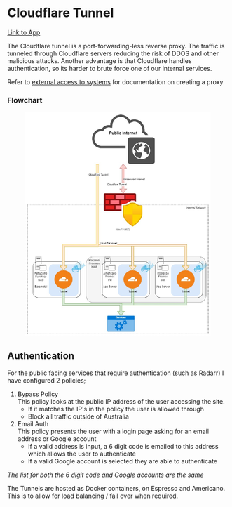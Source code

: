 # Cloudflare Tunnel

[Link to App](https://www.cloudflare.com/en-au/products/tunnel/)

The Cloudflare tunnel is a port-forwarding-less reverse proxy. The traffic is tunneled through Cloudflare servers reducing the risk of DDOS  and other malicious attacks. Another advantage is that Cloudflare handles authentication, so its harder to brute force one of our internal services.

Refer to [external access to systems](../../policies-and-procedures/external-access-to-systems.md) for documentation on creating a proxy

### Flowchart <a href="#bkmrk-flowchart" id="bkmrk-flowchart"></a>

<figure><img src="../../.gitbook/assets/image (33).png" alt=""><figcaption></figcaption></figure>

## Authentication

For the public facing services that require authentication (such as Radarr) I have configured 2 policies;

1. Bypass Policy\
   This policy looks at the public IP address of the user accessing the site.&#x20;
   * If it matches the IP's in the policy the user is allowed through
   * Block all traffic outside of Australia
2. Email Auth\
   This policy presents the user with a login page asking for an email address or Google account
   * If a valid address is input, a 6 digit code is emailed to this address which allows the user to authenticate
   * If a valid Google account is selected they are able to authenticate

_The list for both the 6 digit code and Google accounts are the same_



The Tunnels are hosted as Docker containers, on Espresso and Americano. This is to allow for load balancing / fail over when required.

<figure><img src="https://kb.xfgn.dev/uploads/images/gallery/2023-05/scaled-1680-/cloudflare.jpg" alt=""><figcaption></figcaption></figure>
